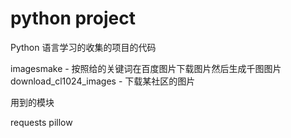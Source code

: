 # python project

Python 语言学习的收集的项目的代码

imagesmake - 按照给的关键词在百度图片下载图片然后生成千图图片
download_cl1024_images - 下载某社区的图片

用到的模块

requests
pillow

